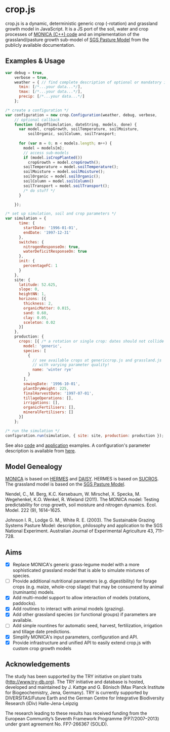crop.js
=======

crop.js is a dynamic, deterministic generic crop (-rotation) and grassland growth model in JavaScript. It is a JS port of the soil, water and crop processes of [MONICA (C++) code](https://github.com/zalf-lsa/monica) and an implementation of the grassland/pasture growth sub-model of [SGS Pasture Model](http://imj.com.au/sgs/) from the publicly available documentation.

## Examples & Usage

```javascript
var debug = true,
    verbose = true,
    weather = { // find complete description of optional or mandatory input data in src/configuration.js 
      tmin: [/*...your data...*/],
      tmax: [/*...your data...*/],
      precip: [/*...your data...*/]
    };

/* create a configuration */
var configuration = new crop.Configuration(weather, debug, verbose, 
    // optional callback
    function (dayOfSimulation, dateString, models, done) {
      var model, cropGrowth, soilTemperature, soilMoisture,
          soilOrganic, soilColumn, soilTransport;
          
      for (var m = 0; m < models.length; m++) {
        model = models[m];
        // access sub-models
        if (model.isCropPlanted())
          cropGrowth = model.cropGrowth();
        soilTemperature = model.soilTemperature();
        soilMoisture = model.soilMoisture();
        soilOrganic = model.soilOrganic();
        soilColumn = model.soilColumn()
        soilTransport = model.soilTransport();
        /* do stuff */
      }

    });

/* set up simulation, soil and crop parameters */
var simulation = {
      time: {
        startDate: '1996-01-01',
        endDate: '1997-12-31'
      },
      switches: {
        nitrogenResponseOn: true,
        waterDeficitResponseOn: true
      },
      init: {
        percentageFC: 1
      }
    },
    site: {
      latitude: 52.625,
      slope: 0,
      heightNN: 1,
      horizons: [{
        thickness: 2,
        organicMatter: 0.015,
        sand: 0.60,
        clay: 0.05,
        sceleton: 0.02
      }]
    },
    production: {
      crops: [{ /* a rotation or single crop: dates should not collide */
        model: 'generic',
        species: [
          {
            // see available crops at genericcrop.js and grassland.js
            // with varying parameter quality!
            name: 'winter rye'
          }
        ],
        sowingDate: '1996-10-01',
        plantDryWeight: 225,
        finalHarvestDate: '1997-07-01',
        tillageOperations: [],
        irrigations: [],
        organicFertilisers: [],
        mineralFertilisers: []
      }]
    };

/* run the simulation */
configuration.run(simulation, { site: site, production: production });
```

See also [code](https://github.com/jvail/crop.js/tree/master/exp) and [application](https://zalf-lse.github.io/solid-dss/) examples. A configuration's parameter description is available from [here](https://github.com/jvail/crop.js/tree/master/cfg/meta.json).

## Model Genealogy
[MONICA](http://monica.agrosystem-models.com/) is based on [HERMES](http://www.zalf.de/en/forschung/institute/lsa/forschung/oekomod/hermes/Pages/default.aspx) and [DAISY](https://code.google.com/p/daisy-model/). HERMES is based on [SUCROS](http://models.pps.wur.nl/node/3). The grassland model is based on the [SGS Pasture Model](http://imj.com.au/sgs/).

Nendel, C., M. Berg, K.C. Kersebaum, W. Mirschel, X. Specka, M. Wegehenkel, K.O. Wenkel, R. Wieland (2011). The MONICA model: Testing predictability for crop growth, soil moisture and nitrogen dynamics. Ecol. Model. 222 (9), 1614–1625.

Johnson I. R., Lodge G. M., White R. E. (2003). The Sustainable Grazing Systems Pasture Model: description, philosophy and application to the SGS National Experiment. Australian Journal of Experimental Agriculture 43, 711–728. 

## Aims
- [x] Replace MONICA's generic grass-legume model with a more sophisticated grassland model that is able to simulate mixtures of species.
- [ ] Provide additional nutritional parameters (e.g. digestibility) for forage crops (e.g. maize, whole-crop silage) that may be consumend by animal (ruminants) models.
- [x] Add multi-model support to allow interaction of models (rotations, paddocks).
- [x] Add routines to interact with animal models (grazing).
- [x] Add other grassland species (or functional groups) if parameters are available.
- [ ] Add simple rountines for automatic seed, harvest, fertilization, irrigation and tillage date predictions.
- [x] Simplify MONICA's input parameters, configuration and API.
- [x] Provide infrastructure and unified API to easily extend crop.js with custom crop growth models

## Acknowledgements

The study has been supported by the TRY initiative on plant traits (http://www.try-db.org). The TRY initiative and database is hosted, developed and maintained by J. Kattge and G. Bönisch (Max Planck Institute for Biogeochemistry, Jena, Germany). TRY is currently supported by DIVERSITAS/Future Earth and the German Centre for Integrative Biodiversity Research (iDiv) Halle-Jena-Leipzig

The research leading to these results has received funding from the European Community’s Seventh Framework Programme (FP7/2007–2013) under grant agreement No. FP7-266367 (SOLID).
